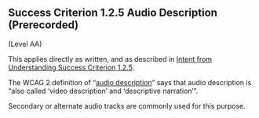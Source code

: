 ## Success Criterion 1.2.5 Audio Description (Prerecorded)

(Level AA)

This applies directly as written, and as described in [Intent from Understanding Success Criterion 1.2.5](https://www.w3.org/WAI/WCAG22/Understanding/audio-description-prerecorded#intent).

<div class="note">

The WCAG 2 definition of “[audio description](https://www.w3.org/TR/WCAG22/#dfn-audio-descriptions)” says that audio description is “also called ‘video description’ and ‘descriptive narration’”.

</div>
<div class="note">

Secondary or alternate audio tracks are commonly used for this purpose.

</div>
